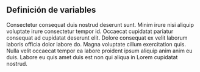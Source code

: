 ## Definición de variables

Consectetur consequat duis nostrud deserunt sunt. Minim irure nisi aliquip voluptate irure consectetur tempor id. Occaecat cupidatat pariatur consequat ad cupidatat deserunt elit. Dolore consequat ex velit laborum laboris officia dolor labore do. Magna voluptate cillum exercitation quis. Nulla velit occaecat tempor ea labore proident ipsum aliquip anim anim eu duis. Labore eu quis amet duis est non qui aliqua in Lorem cupidatat nostrud.
